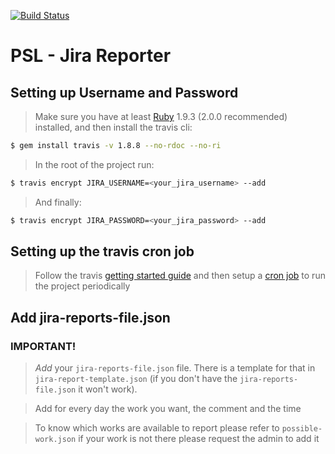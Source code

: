 [![Build Status](https://travis-ci.org/svillegasz/jira-reporter.svg?branch=master)](https://travis-ci.org/svillegasz/jira-reporter)

# PSL - Jira Reporter

## Setting up Username and Password

> Make sure you have at least [Ruby](http://www.ruby-lang.org/en/downloads/) 1.9.3 (2.0.0 recommended) installed, and then install the travis cli:
```sh
$ gem install travis -v 1.8.8 --no-rdoc --no-ri
```
> In the root of the project run:
```sh
$ travis encrypt JIRA_USERNAME=<your_jira_username> --add
```
> And finally:
```sh
$ travis encrypt JIRA_PASSWORD=<your_jira_password> --add
```

## Setting up the travis cron job
> Follow the travis [getting started guide](https://docs.travis-ci.com/user/getting-started/) and then setup a [cron job](https://docs.travis-ci.com/user/cron-jobs/) to run the project periodically

## Add jira-reports-file.json
### IMPORTANT!
> *Add* your ```jira-reports-file.json``` file. There is a template for that in ```jira-report-template.json``` (if you don't have the ```jira-reports-file.json``` it won't work).

> Add for every day the work you want, the comment and the time

> To know which works are available to report please refer to ```possible-work.json``` if your work is not there please request the admin to add it
